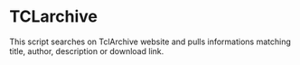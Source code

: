 # TCLarchive
 This script searches on TclArchive website and pulls informations matching title, author, description or download link.
